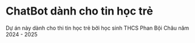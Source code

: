 # ChatBot dành cho tin học trẻ
Dự án này dành cho thi tin học trẻ bởi học sinh THCS Phan Bội Châu năm 2024 - 2025
